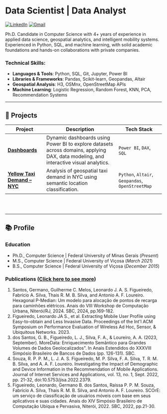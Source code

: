 # Data Scientist | Data Analyst
<p align="left">
  <a href="https://linkedin.com/in/leonardo-jas-figueiredo/" target="_blank"><img src="https://img.shields.io/badge/LinkedIn-blue?style=flat&logo=linkedin&logoColor=white" alt="LinkedIn" /></a>
  <a href="mailto:leonardojasfigueiredo@gmail.com" target="_blank"><img src="https://img.shields.io/badge/Gmail-D14836?style=flat&logo=gmail&logoColor=white" alt="Gmail" /></a>
</p>
Ph.D. Candidate in Computer Science with 4+ years of experience in applied data science, geospatial analytics, and intelligent mobility systems. Experienced in Python, SQL, and machine learning, with solid academic foundations and hands-on collaborations with private companies.
 
### Technical Skills: 
- **Languages & Tools**: Python, SQL, Git, Jupyter, Power BI
- **Libraries & Frameworks**: Pandas, Scikit-learn, Geopandas, Altair
- **Geospatial Analysis**: H3, OSMnx, OpenStreetMap APIs
- **Machine Learning**: Logistic Regression, Random Forest, KNN, PCA, Recommendation Systems

***
## 🚀 Projects

| Project | Description | Tech Stack |
|--------|-------------|------------|
| **[Dashboards](https://github.com/LeonardoJFigueiredo/powerbi-dashboards)** | Dynamic dashboards using Power BI to explore datasets across domains, applying DAX, data modeling, and interactive visual analytics. | `Power BI`, `DAX`, `SQL` |
| **[Yellow Taxi Demand – NYC](https://github.com/LeonardoJFigueiredo/nyc-taxi-demand-analysis)** | Analysis of geospatial taxi demand in NYC using semantic location classification. | `Python`, `Altair`, `Geopandas`, `OpenStreetMap` |





<br/><br/>

***
## 📚 Profile 
### Education
- Ph.D., Computer Science \| Federal University of Minas Gerais (_Present_)								       		
- M.S., Computer Science	\| Federal University of Viçosa (_March 2021_)	 			        		
- B.S., Computer Science  \| Federal University of Viçosa (_December 2015_)

### Publications ([Click here to see more](https://scholar.google.com.br/citations?user=Yq2_cjUAAAAJ&hl=pt-PT&authuser=1))
1. Santos, Germano, Guilherme C. Melos, Leonardo J. A. S. Figueiredo, Fabrício A. Silva, Thais R. M. B. Silva, and Antonio A. F. Loureiro. Hexagonal P-Median: Um modelo para alocação de pontos de recarga para caminhões elétricos. Anais do VIII Workshop de Computação Urbana, Niterói/RJ, 2024. SBC, 2024, pp.169-182.
2. Figueiredo, Leonardo JA S., et al. Extracting Mobile User Profile using Easy-to-obtain and Less Invasive Data. Proceedings of the Int'l ACM Symposium on Performance Evaluation of Wireless Ad Hoc, Sensor, & Ubiquitous Networks. 2023.
3. dos Santos, G. B., Figueiredo, L. J., Silva, F. A., & Loureiro, A. A. (2023, September). MoreData: Enriquecimento Semântico para Grandes Volumes de Dados Geolocalizados". In Anais Estendidos do XXXVIII Simpósio Brasileiro de Bancos de Dados (pp. 126-131). SBC.
4. Souza, R. P. P. M., L. J. A. S. Figueiredo, M. P. Silva, F. A. Silva, T. R. M. B. Silva, and A. A. F. Loureiro. Investigating the Impact of Demographic and Device Information in the Recommendation of Mobile Applications. Journal of Internet Services and Applications, vol. 13, no. 1, Sept. 2022, pp. 21-32, doi:10.5753/jisa.2022.2379.
5. Figueiredo, Leonardo, Germano B. dos Santos, Raissa P. P. M. Souza, Fabrício A. Silva, Thais R. M. B. Silva, and Antonio A. F. Loureiro. SCOrE: um serviço de classificação de usuários móveis com base em seus aplicativos e suas cidades. Anais do XIV Simpósio Brasileiro de Computação Ubíqua e Pervasiva, Niterói, 2022. SBC, 2022, pp.21-30. 
